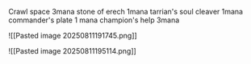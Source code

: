 
Crawl space 3mana
stone of erech 1mana
tarrian's soul cleaver 1mana
commander's plate 1 mana
champion's help 3mana

![[Pasted image 20250811191745.png]]

![[Pasted image 20250811195114.png]]
